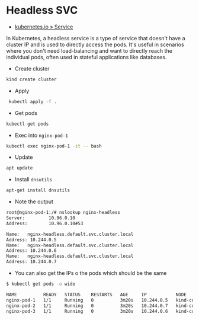 # Headless SVC

- [kubernetes.io » Service](https://kubernetes.io/docs/concepts/services-networking/service/#headless-services)

In Kubernetes, a headless service is a type of service that doesn't have a cluster IP and is used to directly access the pods. It's useful in scenarios where you don't need load-balancing and want to directly reach the individual pods, often used in stateful applications like databases.

- Create cluster

```bash
kind create cluster
```

- Apply

```bash
 kubectl apply -f .
```

- Get pods

```bash
kubectl get pods       
```

- Exec into `nginx-pod-1`

```bash
kubectl exec nginx-pod-1 -it -- bash
```

- Update

```bash
apt update
```

- Install `dnsutils`

```bash
apt-get install dnsutils
```

- Note the output

```bash
root@nginx-pod-1:/# nslookup nginx-headless
Server:         10.96.0.10
Address:        10.96.0.10#53

Name:   nginx-headless.default.svc.cluster.local
Address: 10.244.0.5
Name:   nginx-headless.default.svc.cluster.local
Address: 10.244.0.6
Name:   nginx-headless.default.svc.cluster.local
Address: 10.244.0.7
```

- You can also get the IPs o the pods which should be the same

```bash
$ kubectl get pods -o wide

NAME          READY   STATUS    RESTARTS   AGE     IP           NODE                 NOMINATED NODE   READINESS GATES
nginx-pod-1   1/1     Running   0          3m20s   10.244.0.5   kind-control-plane   <none>           <none>
nginx-pod-2   1/1     Running   0          3m20s   10.244.0.7   kind-control-plane   <none>           <none>
nginx-pod-3   1/1     Running   0          3m20s   10.244.0.6   kind-control-plane   <none>           <none>
```
